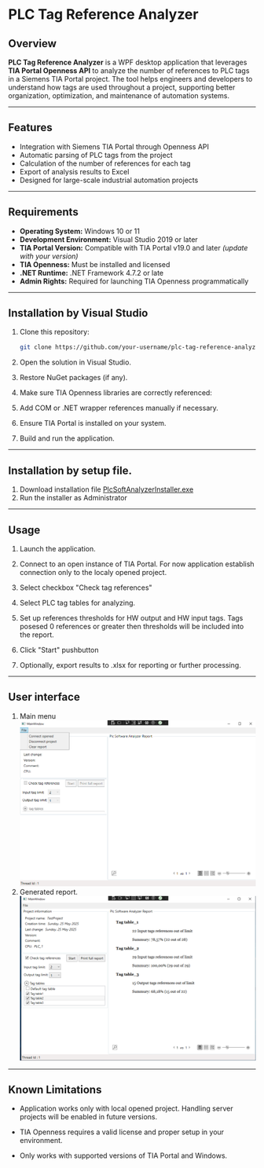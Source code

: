 # PLC Tag Reference Analyzer

## Overview

**PLC Tag Reference Analyzer** is a WPF desktop application that leverages **TIA Portal Openness API** to analyze the number of references to PLC tags in a Siemens TIA Portal project. The tool helps engineers and developers to understand how tags are used throughout a project, supporting better organization, optimization, and maintenance of automation systems.

---

## Features

- Integration with Siemens TIA Portal through Openness API
- Automatic parsing of PLC tags from the project
- Calculation of the number of references for each tag
- Export of analysis results to Excel
- Designed for large-scale industrial automation projects

---

## Requirements

- **Operating System:** Windows 10 or 11
- **Development Environment:** Visual Studio 2019 or later
- **TIA Portal Version:** Compatible with TIA Portal v19.0 and later *(update with your version)*
- **TIA Openness:** Must be installed and licensed
- **.NET Runtime:** .NET Framework 4.7.2 or late
- **Admin Rights:** Required for launching TIA Openness programmatically

---

## Installation by Visual Studio

1. Clone this repository:
   ```bash
   git clone https://github.com/your-username/plc-tag-reference-analyzer.git
   ```
2. Open the solution in Visual Studio.

3. Restore NuGet packages (if any).

4. Make sure TIA Openness libraries are correctly referenced:

5. Add COM or .NET wrapper references manually if necessary.

6. Ensure TIA Portal is installed on your system.

7. Build and run the application.

---

## Installation by setup file.

1. Download installation file [PlcSoftAnalyzerInstaller.exe](https://github.com/DmitryKarpuk/PlcSoftAnalyzer/releases/download/v1.0.0/PlcSoftAnalyzerInstaller.exe) 
2. Run the installer as Administrator

---

## Usage

1. Launch the application.

2. Connect to an open instance of TIA Portal. For now application establish connection only to the localy opened project.

3. Select checkbox "Check tag references"

4. Select PLC tag tables for analyzing.

5. Set up references thresholds for HW output and HW input tags.
    Tags posesed 0 references or greater then thresholds will be included into the report.

6. Click "Start" pushbutton 

7. Optionally, export results to .xlsx for reporting or further processing.

---

## User interface
1. Main menu
![plot](./docs/MainMenu.png)
2. Generated report.
![plot](./docs/ReportDone.png)

---

## Known Limitations
- Application works only with local opened project. Handling server projects will be enabled in future versions.

- TIA Openness requires a valid license and proper setup in your environment.

- Only works with supported versions of TIA Portal and Windows.